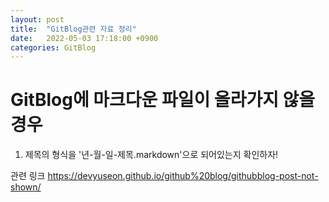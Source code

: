 ```yaml
---
layout: post
title:  "GitBlog관련 자료 정리"
date:   2022-05-03 17:18:00 +0900
categories: GitBlog
---
```

# GitBlog에 마크다운 파일이 올라가지 않을 경우
1. 제목의 형식을 '년-월-일-제목.markdown'으로 되어있는지 확인하자!

관련 링크
https://devyuseon.github.io/github%20blog/githubblog-post-not-shown/

